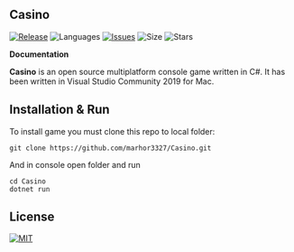 ## Casino

[![Release](https://img.shields.io/github/release/marhor3327/Casino.svg)](https://github.com/marhor3327/Casino/releases)
![Languages](https://img.shields.io/github/languages/count/marhor3327/Casino)
[![Issues](https://img.shields.io/github/issues/marhor3327/Casino.svg)](https://github.com/marhor3327/Casino/issues)
![Size](https://img.shields.io/github/repo-size/marhor3327/Casino.svg)
![Stars](https://img.shields.io/github/stars/marhor3327/Casino.svg)

**Documentation**

  **Casino** is an open source multiplatform console game written in C#.
It has been written in Visual Studio Community 2019 for Mac.

## Installation & Run

To install game you must clone this repo to local folder:

```
git clone https://github.com/marhor3327/Casino.git
```

And in console open folder and run

```
cd Casino
dotnet run
```

## License

[![MIT](https://img.shields.io/github/license/marhor3327/Casino.svg)](LICENSE)
